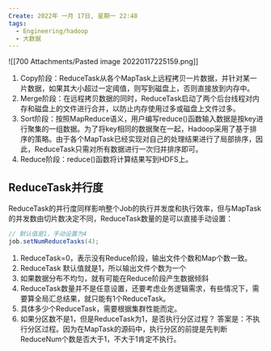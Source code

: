 ```yaml
---
Create: 2022年 一月 17日, 星期一 22:48
tags: 
  - Engineering/hadoop
  - 大数据
---
```

![[700 Attachments/Pasted image 20220117225159.png]]

1. Copy阶段：ReduceTask从各个MapTask上远程拷贝一片数据，并针对某一片数据，如果其大小超过一定阈值，则写到磁盘上，否则直接放到内存中。
2. Merge阶段：在远程拷贝数据的同时，ReduceTask启动了两个后台线程对内存和磁盘上的文件进行合并，以防止内存使用过多或磁盘上文件过多。
3. Sort阶段：按照MapReduce语义，用户编写reduce()函数输入数据是按key进行聚集的一组数据。为了将key相同的数据聚在一起，Hadoop采用了基于排序的策略。由于各个MapTask已经实现对自己的处理结果进行了局部排序，因此，ReduceTask只需对所有数据进行一次归并排序即可。
4. Reduce阶段：reduce()函数将计算结果写到HDFS上。


## ReduceTask并行度
ReduceTask的并行度同样影响整个Job的执行并发度和执行效率，但与MapTask的并发数由切片数决定不同，ReduceTask数量的是可以直接手动设置：
```java
// 默认值是1，手动设置为4
job.setNumReduceTasks(4);
```

1. ReduceTask=0，表示没有Reduce阶段，输出文件个数和Map个数一致。
2. ReduceTask 默认值就是1，所以输出文件个数为一个
3. 如果数据分布不均匀，就有可能在Reduce阶段产生数据倾斜
4. ReduceTask数量并不是任意设置，还要考虑业务逻辑需求，有些情况下，需要算全局汇总结果，就只能有1个ReduceTask。
5. 具体多少个ReduceTask，需要根据集群性能而定。
6. 如果分区数不是1，但是ReduceTask为1，是否执行分区过程？
	答案是：不执行分区过程。因为在MapTask的源码中，执行分区的前提是先判断ReduceNum个数是否大于1，不大于1肯定不执行。


